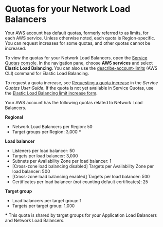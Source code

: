 # Quotas for your Network Load Balancers<a name="load-balancer-limits"></a>

Your AWS account has default quotas, formerly referred to as limits, for each AWS service\. Unless otherwise noted, each quota is Region\-specific\. You can request increases for some quotas, and other quotas cannot be increased\.

To view the quotas for your Network Load Balancers, open the [Service Quotas console](https://console.aws.amazon.com/servicequotas/home)\. In the navigation pane, choose **AWS services** and select **Elastic Load Balancing**\. You can also use the [describe\-account\-limits](https://docs.aws.amazon.com/cli/latest/reference/elbv2/describe-account-limits.html) \(AWS CLI\) command for Elastic Load Balancing\.

To request a quota increase, see [Requesting a quota increase](https://docs.aws.amazon.com/servicequotas/latest/userguide/request-quota-increase.html) in the *Service Quotas User Guide*\. If the quota is not yet available in Service Quotas, use the [Elastic Load Balancing limit increase form](https://console.aws.amazon.com/support/home#/case/create?issueType=service-limit-increase&limitType=service-code-elastic-load-balancers)\.

Your AWS account has the following quotas related to Network Load Balancers\.

**Regional**
+ Network Load Balancers per Region: 50
+ Target groups per Region: 3,000 **\***

**Load balancer**
+ Listeners per load balancer: 50
+ Targets per load balancer: 3,000
+ Subnets per Availability Zone per load balancer: 1
+ \[Cross\-zone load balancing disabled\] Targets per Availability Zone per load balancer: 500
+ \[Cross\-zone load balancing enabled\] Targets per load balancer: 500
+ Certificates per load balancer \(not counting default certificates\): 25

**Target group**
+ Load balancers per target group: 1
+ Targets per target group: 1,000

**\*** This quota is shared by target groups for your Application Load Balancers and Network Load Balancers\.
